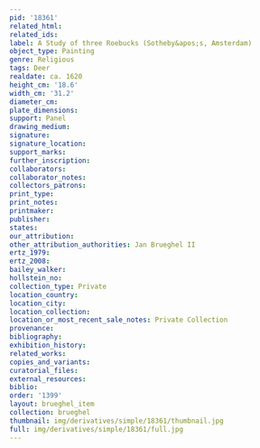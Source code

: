 ```yaml
---
pid: '18361'
related_html: 
related_ids: 
label: A Study of three Roebucks (Sotheby&apos;s, Amsterdam)
object_type: Painting
genre: Religious
tags: Deer
realdate: ca. 1620
height_cm: '18.6'
width_cm: '31.2'
diameter_cm: 
plate_dimensions: 
support: Panel
drawing_medium: 
signature: 
signature_location: 
support_marks: 
further_inscription: 
collaborators: 
collaborator_notes: 
collectors_patrons: 
print_type: 
print_notes: 
printmaker: 
publisher: 
states: 
our_attribution: 
other_attribution_authorities: Jan Brueghel II
ertz_1979: 
ertz_2008: 
bailey_walker: 
hollstein_no: 
collection_type: Private
location_country: 
location_city: 
location_collection: 
location_or_most_recent_sale_notes: Private Collection
provenance: 
bibliography: 
exhibition_history: 
related_works: 
copies_and_variants: 
curatorial_files: 
external_resources: 
biblio: 
order: '1399'
layout: brueghel_item
collection: brueghel
thumbnail: img/derivatives/simple/18361/thumbnail.jpg
full: img/derivatives/simple/18361/full.jpg
---
```


